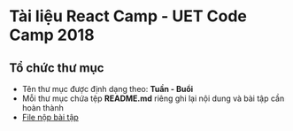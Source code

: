 # Tài liệu React Camp - UET Code Camp 2018

## Tổ chức thư mục
- Tên thư mục được định dạng theo: **Tuần - Buổi**
- Mỗi thư mục chứa tệp **README.md** riêng ghi lại nội dung và bài tập cần hoàn thành
- [File nộp bài tập](https://goo.gl/pZbE1K)